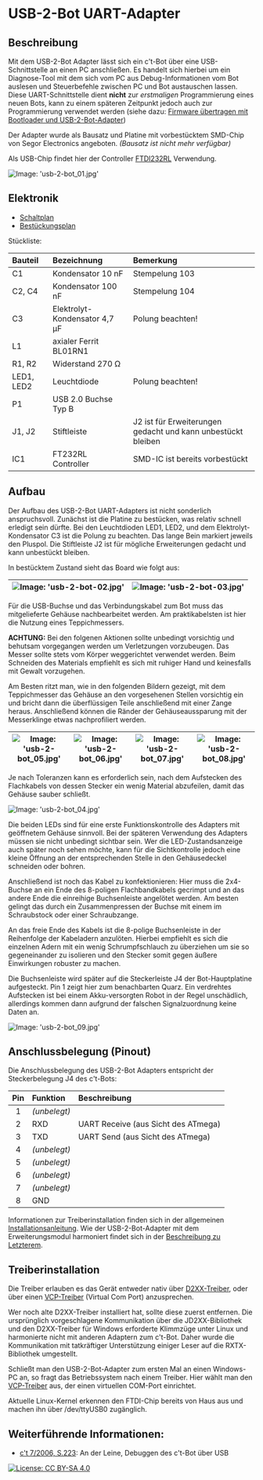# USB-2-Bot UART-Adapter


## Beschreibung

Mit dem USB-2-Bot Adapter lässt sich ein c't-Bot über eine USB-Schnittstelle an einen PC anschließen.
Es handelt sich hierbei um ein Diagnose-Tool mit dem sich vom PC aus Debug-Informationen vom Bot auslesen und Steuerbefehle zwischen PC und Bot austauschen lassen.
Diese UART-Schnittstelle dient **nicht** zur *erstmaligen* Programmierung eines neuen Bots, kann zu einem späteren Zeitpunkt jedoch auch zur Programmierung verwendet werden (siehe dazu: [Firmware übertragen mit Bootloader und USB-2-Bot-Adapter](../../_tmp_trac_wiki_export/Flash/Flash.md))

Der Adapter wurde als Bausatz und Platine mit vorbestücktem SMD-Chip von Segor Electronics angeboten. _(Bausatz ist nicht mehr verfügbar)_

Als USB-Chip findet hier der Controller [FTDI232RL](https://www.ftdichip.com/Products/ICs/FT232R.htm) Verwendung.

![Image: 'usb-2-bot_01.jpg'](../images/usb-2-bot_01.jpg)


## Elektronik

* [Schaltplan](https://github.com/tsandmann/ct-bot-hw/blob/master/v1/schematics/04_usb-2-bot.pdf)
* [Bestückungsplan](https://github.com/tsandmann/ct-bot-hw/blob/master/v1/pcb-layout/04_pcb_usb-2-bot.pdf)

Stückliste:

| Bauteil    | Bezeichnung                   | Bemerkung                                                    |
| :---       | :---                          | :---                                                         |
| C1         | Kondensator 10 nF             | Stempelung 103                                               |
| C2, C4     | Kondensator 100 nF            | Stempelung 104                                               |
| C3         | Elektrolyt-Kondensator 4,7 µF | Polung beachten!                                             |
| L1         | axialer Ferrit BL01RN1        |                                                              |
| R1, R2     | Widerstand 270 Ω              |                                                              |
| LED1, LED2 | Leuchtdiode                   | Polung beachten!                                             |
| P1         | USB 2.0 Buchse Typ B          |                                                              |
| J1, J2     | Stiftleiste                   | J2 ist für Erweiterungen gedacht und kann unbestückt bleiben |
| IC1        | FT232RL Controller            | SMD-IC ist bereits vorbestückt                               |


## Aufbau

Der Aufbau des USB-2-Bot UART-Adapters ist nicht sonderlich anspruchsvoll.
Zunächst ist die Platine zu bestücken, was relativ schnell erledigt sein dürfte.
Bei den Leuchtdioden LED1, LED2, und dem Elektrolyt-Kondensator C3 ist die Polung zu beachten.
Das lange Bein markiert jeweils den Pluspol.
Die Stiftleiste J2 ist für mögliche Erweiterungen gedacht und kann unbestückt bleiben.

In bestücktem Zustand sieht das Board wie folgt aus:

| ![Image: 'usb-2-bot-02.jpg'](../images/usb-2-bot_02.jpg) | ![Image: 'usb-2-bot-03.jpg'](../images/usb-2-bot_03.jpg) |
| ---                                                      | ---                                                      |

Für die USB-Buchse und das Verbindungskabel zum Bot muss das mitgelieferte Gehäuse nachbearbeitet werden.
Am praktikabelsten ist hier die Nutzung eines Teppichmessers.

**ACHTUNG:** Bei den folgenen Aktionen sollte unbedingt vorsichtig und behutsam vorgegangen werden um Verletzungen vorzubeugen.
Das Messer sollte stets vom Körper weggerichtet verwendet werden.
Beim Schneiden des Materials empfiehlt es sich mit ruhiger Hand und keinesfalls mit Gewalt vorzugehen.

Am Besten ritzt man, wie in den folgenden Bildern gezeigt, mit dem Teppichmesser das Gehäuse an den vorgesehenen Stellen vorsichtig ein und bricht dann die überflüssigen Teile anschließend mit einer Zange heraus.
Anschließend können die Ränder der Gehäuseaussparung mit der Messerklinge etwas nachprofiliert werden.

| ![Image: 'usb-2-bot_05.jpg'](../images/usb-2-bot_05.jpg) | ![Image: 'usb-2-bot_06.jpg'](../images/usb-2-bot_06.jpg) | ![Image: 'usb-2-bot_07.jpg'](../images/usb-2-bot_07.jpg) | ![Image: 'usb-2-bot_08.jpg'](../images/usb-2-bot_08.jpg) |
| ---                                                      | ---                                                      | ---                                                      | ---                                                      |

Je nach Toleranzen kann es erforderlich sein, nach dem Aufstecken des Flachkabels von dessen Stecker ein wenig Material abzufeilen, damit das Gehäuse sauber schließt.

![Image: 'usb-2-bot_04.jpg'](../images/usb-2-bot_04.jpg)

Die beiden LEDs sind für eine erste Funktionskontrolle des Adapters mit geöffnetem Gehäuse sinnvoll.
Bei der späteren Verwendung des Adapters müssen sie nicht unbedingt sichtbar sein.
Wer die LED-Zustandsanzeige auch später noch sehen möchte, kann für die Sichtkontrolle jedoch eine kleine Öffnung an der entsprechenden Stelle in den Gehäusedeckel schneiden oder bohren.

Anschließend ist noch das Kabel zu konfektionieren:
Hier muss die 2x4-Buchse an ein Ende des 8-poligen Flachbandkabels gecrimpt und an das andere Ende die einreihige Buchsenleiste angelötet werden.
Am besten gelingt das durch ein Zusammenpressen der Buchse mit einem im Schraubstock oder einer Schraubzange.

An das freie Ende des Kabels ist die 8-polige Buchsenleiste in der Reihenfolge der Kabeladern anzulöten.
Hierbei empfiehlt es sich die einzelnen Adern mit ein wenig Schrumpfschlauch zu überziehen um sie so gegeneinander zu isolieren und den Stecker somit gegen äußere Einwirkungen robuster zu machen.

Die Buchsenleiste wird später auf die Steckerleiste J4 der Bot-Hauptplatine aufgesteckt.
Pin 1 zeigt hier zum benachbarten Quarz. Ein verdrehtes Aufstecken ist bei einem Akku-versorgten Robot in der Regel unschädlich, allerdings kommen dann aufgrund der falschen Signalzuordnung keine Daten an.

![Image: 'usb-2-bot_09.jpg'](../images/usb-2-bot_09.jpg)


## Anschlussbelegung (Pinout)

Die Anschlussbelegung des USB-2-Bot Adapters entspricht der Steckerbelegung J4 des c't-Bots:

| Pin   | Funktion     | Beschreibung                        |
| :---: | :---         | :---                                |
| 1     | _(unbelegt)_ |                                     |
| 2     | RXD          | UART Receive (aus Sicht des ATmega) |
| 3     | TXD          | UART Send (aus Sicht des ATmega)    |
| 4     | _(unbelegt)_ |                                     |
| 5     | _(unbelegt)_ |                                     |
| 6     | _(unbelegt)_ |                                     |
| 7     | _(unbelegt)_ |                                     |
| 8     | GND          |                                     |


Informationen zur Treiberinstallation finden sich in der allgemeinen [Installationsanleitung](../InstallationsanleitungR23/InstallationsanleitungR23.md).
Wie der USB-2-Bot-Adapter mit dem Erweiterungsmodul harmoniert findet sich in der [Beschreibung zu Letzterem](../ct-Bot-Erweiterung/ct-Bot-Erweiterung.md).


## Treiberinstallation

Die Treiber erlauben es das Gerät entweder nativ über [D2XX-Treiber](https://www.ftdichip.com/Drivers/D2XX.htm), oder über einen [VCP-Treiber](https://www.ftdichip.com/Drivers/VCP.htm) (Virtual Com Port) anzusprechen.

Wer noch alte D2XX-Treiber installiert hat, sollte diese zuerst entfernen.
Die ursprünglich vorgeschlagene Kommunikation über die JD2XX-Bibliothek und den D2XX-Treiber für Windows erforderte Klimmzüge unter Linux und harmonierte nicht mit anderen Adaptern zum c't-Bot.
Daher wurde die Kommunikation mit tatkräftiger Unterstützung einiger Leser auf die RXTX-Bibliothek umgestellt.

Schließt man den USB-2-Bot-Adapter zum ersten Mal an einen Windows-PC an, so fragt das Betriebssystem nach einem Treiber.
Hier wählt man den [VCP-Treiber](https://www.ftdichip.com/Drivers/VCP.htm) aus, der einen virtuellen COM-Port einrichtet.

Aktuelle Linux-Kernel erkennen den FTDI-Chip bereits von Haus aus und machen ihn über /dev/ttyUSB0 zugänglich.


## Weiterführende Informationen:

* [c't 7/2006, S.223](https://www.heise.de/ct/artikel/An-der-Leine-290394.html): An der Leine, Debuggen des c't-Bot über USB

[![License: CC BY-SA 4.0](../../LICENSE.svg)](https://creativecommons.org/licenses/by-sa/4.0/)
